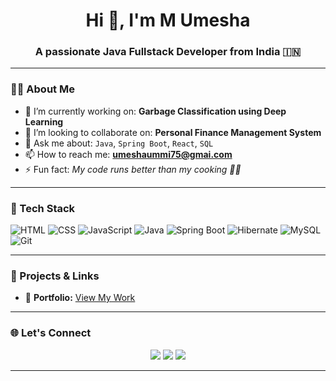 <!-- Profile Header Image -->

<h1 align="center">Hi 👋, I'm M Umesha</h1>
<h3 align="center">A passionate Java Fullstack Developer from India 🇮🇳</h3>

---

### 🧑‍💻 About Me

- 🌱 I’m currently working on: **Garbage Classification using Deep Learning**
- 👯 I’m looking to collaborate on: **Personal Finance Management System**
- 💬 Ask me about: `Java`, `Spring Boot`, `React`,  `SQL`
- 📫 How to reach me: **umeshaummi75@gmai.com**
- ⚡ Fun fact: *My code runs better than my cooking 🧑‍🍳*

---

### 💼 Tech Stack

![HTML](https://img.shields.io/badge/-HTML5-E34F26?style=for-the-badge&logo=html5&logoColor=white)
![CSS](https://img.shields.io/badge/-CSS3-1572B6?style=for-the-badge&logo=css3)
![JavaScript](https://img.shields.io/badge/-JavaScript-F7DF1E?style=for-the-badge&logo=javascript&logoColor=black)
![Java](https://img.shields.io/badge/-Java-007396?style=for-the-badge&logo=java&logoColor=white)
![Spring Boot](https://img.shields.io/badge/-SpringBoot-6DB33F?style=for-the-badge&logo=spring-boot)
![Hibernate](https://img.shields.io/badge/-Hibernate-59666C?style=for-the-badge&logo=hibernate)
![MySQL](https://img.shields.io/badge/-MySQL-4479A1?style=for-the-badge&logo=mysql&logoColor=white)
![Git](https://img.shields.io/badge/-Git-F05032?style=for-the-badge&logo=git&logoColor=white)

---

### 📂 Projects & Links

- 🔗 **Portfolio:** [View My Work](https://ummi.onrender.com/)


---



### 🌐 Let's Connect

<p align="center">
  <a href="umeshaummi75@gmai.com"><img src="https://img.shields.io/badge/-Gmail-D14836?style=for-the-badge&logo=gmail&logoColor=white"/></a>
  <a href="https://linkedin.com/in/ummi534"><img src="https://img.shields.io/badge/-LinkedIn-0077B5?style=for-the-badge&logo=linkedin&logoColor=white"/></a>
  <a href="https://ummi.onrender.com"><img src="https://img.shields.io/badge/-Portfolio-000000?style=for-the-badge&logo=github&logoColor=white"/></a>
</p>

---

